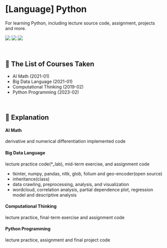 # [Language] Python
For learning Python, including lecture source code, assignment, projects and more.

<img src="https://img.shields.io/badge/Python-3776AB?style=flat-square&logo=Python&logoColor=white"/></a>
<img src="https://img.shields.io/badge/Visual Studio Code-007ACC?style=flat-square&logo=visualstudiocode&logoColor=white"/></a>
<img src="https://img.shields.io/badge/Jupyter-F37626?style=flat-square&logo=jupyter&logoColor=white"/></a>

<br>

## 📖 The List of Courses Taken
- AI Math (2021-01)  
- Big Data Language (2021-01)  
- Computational Thinking (2019-02)
- Python Programming (2023-02)

<br>

## 🔎 Explanation
#### AI Math
derivative and numerical differentiation implemented code

#### Big Data Language 
lecture practice code(*_lab), mid-term exercise, and assignment code  
- tkinter, numpy, pandas, nltk, glob, folium and geo-encoder(open source)
- inheritance(class)
- data crawling, preprocessing, analysis, and visualization 
- wordcloud, correlation analysis, partial dependence plot, regression model and descriptive analysis

#### Computational Thinking
lecture practice, final-term exercise and assignment code

#### Python Programming
lecture practice, assignment and final project code 
